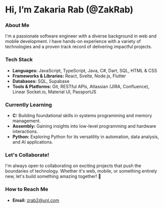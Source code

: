 # Hi, I’m Zakaria Rab (@ZakRab)

### About Me
I'm a passionate software engineer with a diverse background in web and mobile development. I have hands-on experience with a variety of technologies and a proven track record of delivering impactful projects.

### Tech Stack
- **Languages:** JavaScript, TypeScript, Java, C#, Dart, SQL, HTML & CSS
- **Frameworks & Libraries:** React, Svelte, Node.js, Flutter
- **Databases:** SQL, Supabase
- **Tools & Platforms:** Git, RESTful APIs, Atlassian (JIRA, Confluence), Linear Socket.io, Material UI, PassportJS

### Currently Learning
- **C:** Building foundational skills in systems programming and memory management.
- **Assembly:** Gaining insights into low-level programming and hardware interactions.
- **Python:** Exploring Python for its versatility in automation, data analysis, and AI applications.

### Let's Collaborate!
I'm always open to collaborating on exciting projects that push the boundaries of technology. Whether it's web, mobile, or something entirely new, let's build something amazing together! 🚀

### How to Reach Me
- **Email:** [zrab2@unl.com](mailto:zrab2@unl.com)

<!---
ZakRab/ZakRab is a ✨ special ✨ repository because its `README.md` (this file) appears on your GitHub profile.
Click the Preview link to take a look at your changes.
--->

